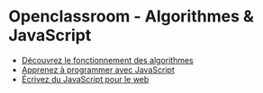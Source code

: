 # Openclassroom - Algorithmes & JavaScript
* [Découvrez le fonctionnement des algorithmes](https://openclassrooms.com/fr/courses/4366701-decouvrez-le-fonctionnement-des-algorithmes)
* [Apprenez à programmer avec JavaScript](https://openclassrooms.com/fr/courses/6175841-apprenez-a-programmer-avec-javascript)
* [Écrivez du JavaScript pour le web](https://openclassrooms.com/fr/courses/5543061-ecrivez-du-javascript-pour-le-web)
